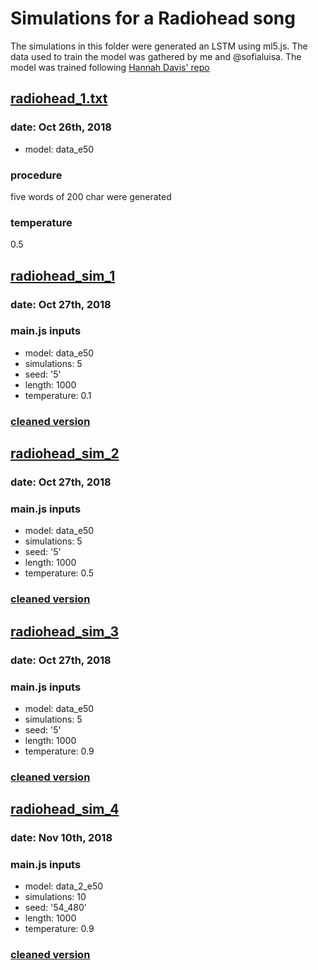 # Simulations for a Radiohead song
The simulations in this folder were generated an LSTM using ml5.js.
The data used to train the model was gathered by me and @sofialuisa. The model was trained following [Hannah Davis' repo](https://github.com/handav/lstm_training_and_generation)

## [radiohead_1.txt](https://github.com/guillemontecinos/itp_fall_2018_generative_music/blob/master/week_6/simulations/radiohead_1.txt)
### date: Oct 26th, 2018
* model: data_e50
### procedure
five words of 200 char were generated
### temperature
0.5

## [radiohead_sim_1](https://github.com/guillemontecinos/itp_fall_2018_generative_music/blob/master/week_6/simulations/radiohead_sim_1.txt)
### date: Oct 27th, 2018
### main.js inputs
* model: data_e50
* simulations: 5
* seed: '5'
* length: 1000
* temperature: 0.1
### [cleaned version](https://github.com/guillemontecinos/itp_fall_2018_generative_music/blob/master/week_6/simulations/radiohead_sim_1_cleaned.txt)

## [radiohead_sim_2](https://github.com/guillemontecinos/itp_fall_2018_generative_music/blob/master/week_6/simulations/radiohead_sim_2.txt)
### date: Oct 27th, 2018
### main.js inputs
* model: data_e50
* simulations: 5
* seed: '5'
* length: 1000
* temperature: 0.5
### [cleaned version](https://github.com/guillemontecinos/itp_fall_2018_generative_music/blob/master/week_6/simulations/radiohead_sim_2_cleaned.txt)

## [radiohead_sim_3](https://github.com/guillemontecinos/itp_fall_2018_generative_music/blob/master/week_6/simulations/radiohead_sim_3.txt)
### date: Oct 27th, 2018
### main.js inputs
* model: data_e50
* simulations: 5
* seed: '5'
* length: 1000
* temperature: 0.9
### [cleaned version](https://github.com/guillemontecinos/itp_fall_2018_generative_music/blob/master/week_6/simulations/radiohead_sim_3_cleaned.txt)

## [radiohead_sim_4](https://github.com/guillemontecinos/itp_fall_2018_generative_music/blob/master/week_6/simulations/radiohead_sim_4.txt)
### date: Nov 10th, 2018
### main.js inputs
* model: data_2_e50
* simulations: 10
* seed: '54_480'
* length: 1000
* temperature: 0.9
### [cleaned version](https://github.com/guillemontecinos/itp_fall_2018_generative_music/blob/master/week_6/simulations/radiohead_sim_4_cleaned.txt)
